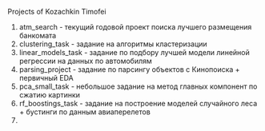 Projects of Kozachkin Timofei

1. atm_search - текущий годовой проект поиска лучшего размещения банкомата
2. clustering_task - задание на алгоритмы кластеризации
3. linear_models_task - задание по подбору лучшей модели линейной регрессии на данных по автомобилям
4. parsing_project - задание по парсингу объектов с Кинопоиска + первичный EDA 
5. pca_small_task - небольшое задание на метод главных компонент по сжатию картинки
6. rf_boostings_task - задание на построение моделей случайного леса + бустинги по данным авиаперелетов
6. 
